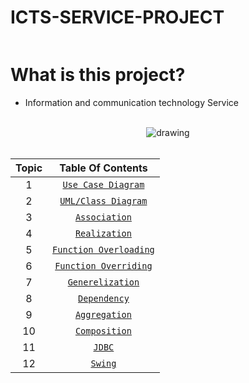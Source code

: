 # ICTS-SERVICE-PROJECT
<div align="center">

<img src=""/>

</div>
      
# What is this project?

- Information and communication technology Service

<br/>

<div align="center">

<img src="" alt="drawing"/>

</div>

<br/>
    
<div align="center">
      
| Topic | Table Of Contents |
|:-----:| :-----: |
| 1 | [`Use Case Diagram`](#) |
| 2 | [`UML/Class Diagram`](#) |
| 3 | [`Association`](#) |
| 4 | [`Realization`](#) |
| 5 | [`Function Overloading`](#) |
| 6 | [`Function Overriding`](#) |
| 7 | [`Generelization`](#) |
| 8 | [`Dependency`](#) |
| 9 | [`Aggregation`](#) |
| 10 | [`Composition`](#) |
| 11 | [`JDBC`](#) |
| 12 | [`Swing`](#) |

</div>
